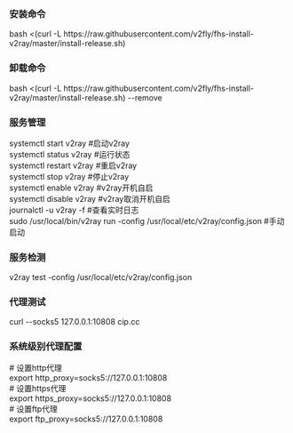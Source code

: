 <h3>安装命令</h3>
bash <(curl -L https://raw.githubusercontent.com/v2fly/fhs-install-v2ray/master/install-release.sh)<br>
<h3>卸载命令</h3>
bash <(curl -L https://raw.githubusercontent.com/v2fly/fhs-install-v2ray/master/install-release.sh) --remove<br>
<h3>服务管理</h3>
systemctl start v2ray #启动v2ray<br>
systemctl status v2ray #运行状态<br>
systemctl restart v2ray #重启v2ray<br>
systemctl stop v2ray #停止v2ray<br>
systemctl enable v2ray #v2ray开机自启<br>
systemctl disable v2ray #v2ray取消开机自启<br>
journalctl -u v2ray -f #查看实时日志<br>
sudo /usr/local/bin/v2ray run -config /usr/local/etc/v2ray/config.json #手动启动
<h3>服务检测</h3>
v2ray test -config /usr/local/etc/v2ray/config.json<br>
<h3>代理测试</h3>
curl --socks5 127.0.0.1:10808 cip.cc<br>
<h3>系统级别代理配置</h3>
# 设置http代理<br>
export http_proxy=socks5://127.0.0.1:10808<br>
# 设置https代理<br>
export https_proxy=socks5://127.0.0.1:10808<br>
# 设置ftp代理<br>
export ftp_proxy=socks5://127.0.0.1:10808<br>
